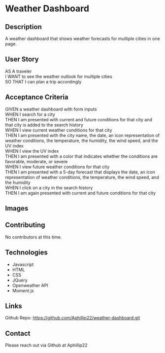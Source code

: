 # Weather Dashboard
## Description
A weather dashboard that shows weather forecasts for multiple cities in one page.
## User Story
AS A traveler  
I WANT to see the weather outlook for multiple cities  
SO THAT I can plan a trip accordingly  
## Acceptance Criteria
GIVEN a weather dashboard with form inputs  
WHEN I search for a city  
THEN I am presented with current and future conditions for that city and that city is added to the search history  
WHEN I view current weather conditions for that city  
THEN I am presented with the city name, the date, an icon representation of weather conditions, the temperature, the humidity, the wind speed, and the UV index  
WHEN I view the UV index  
THEN I am presented with a color that indicates whether the conditions are favorable, moderate, or severe  
WHEN I view future weather conditions for that city  
THEN I am presented with a 5-day forecast that displays the date, an icon representation of weather conditions, the temperature, the wind speed, and the humidity  
WHEN I click on a city in the search history  
THEN I am again presented with current and future conditions for that city  
## Images

## Contributing
No contributors at this time.
## Technologies
- Javascript
- HTML
- CSS
- JQuery
- Openweather API
- Moment.js
## Links
Github Repo: https://github.com/Aphillip22/weather-dashboard.git 
## Contact
Please reach out via Github at Aphillip22